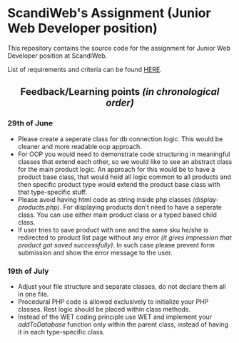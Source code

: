 # ScandiWeb's Assignment (Junior Web Developer position)

This repository contains the source code for the assignment for Junior Web Developer position at ScandiWeb.

List of requirements and criteria can be found [HERE][Requirements].

<span align="center">

## Feedback/Learning points _(in chronological order)_

</span>

### 29th of June
* Please create a seperate class for db connection logic. This would be cleaner and more readable oop approach.
* For OOP you would need to demonstrate code structuring in meaningful classes that extend each other, so we would like to see an abstract class for the main product logic. An approach for this would be to have a product base class, that would hold all logic common to all products and then specific product type would extend the product base class with that type-specific stuff.
* Please avoid having html code as string inside php classes _(display-products.php)_. For displaying products don’t need to have a seperate class. You can use either main product class or a typed based child class.
* If user tries to save product with one and the same sku he/she is redirected to product list page without any error _(it gives impression that product got saved successfully)_. In such case please prevent form submission and show the error message to the user.

### 19th of July
* Adjust your file structure and separate classes, do not declare them all in one file.
* Procedural PHP code is allowed exclusively to initialize your PHP classes. Rest logic should be placed within class methods.
* Instead of the WET coding principle use WET and implement your _addToDatabase_ function only within the parent class, instead of having it in each type-specific class.

[Requirements]: https://www.notion.so/Junior-Developer-Test-Task-1b2184e40dea47df840b7c0cc638e61e 